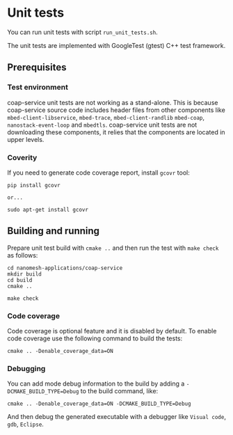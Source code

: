 # Unit tests

You can run unit tests with script `run_unit_tests.sh`.

The unit tests are implemented with GoogleTest (gtest) C++ test framework.


## Prerequisites

### Test environment

coap-service unit tests are not working as a stand-alone. This is because coap-service source code includes header files from other components like `mbed-client-libservice`, `mbed-trace`, `mbed-client-randlib` `mbed-coap`, `nanostack-event-loop` and `mbedtls`. coap-service unit tests are not downloading these components, it relies that the components are located in upper levels. 

### Coverity

If you need to generate code coverage report, install `gcovr` tool:

```
pip install gcovr

or...

sudo apt-get install gcovr
```

## Building and running

Prepare unit test build with `cmake ..` and then run the test with `make check` as follows:

```
cd nanomesh-applications/coap-service
mkdir build
cd build
cmake ..

make check
```

### Code coverage 

Code coverage is optional feature and it is disabled by default. 
To enable code coverage use the following command to build the tests:
```
cmake .. -Denable_coverage_data=ON
```

### Debugging

You can add mode debug information to the build by adding a `-DCMAKE_BUILD_TYPE=Debug` to the build command, like:
```
cmake .. -Denable_coverage_data=ON -DCMAKE_BUILD_TYPE=Debug
```
And then debug the generated executable with a debugger like `Visual code`, `gdb`, `Eclipse`.
